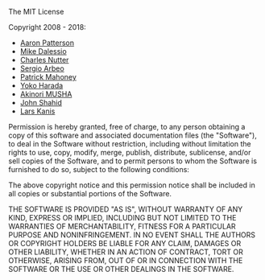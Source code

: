 The MIT License

Copyright 2008 - 2018:

* [Aaron Patterson](http://tenderlovemaking.com)
* [Mike Dalessio](http://mike.daless.io)
* [Charles Nutter](http://blog.headius.com)
* [Sergio Arbeo](http://www.serabe.com)
* [Patrick Mahoney](http://polycrystal.org)
* [Yoko Harada](http://yokolet.blogspot.com)
* [Akinori MUSHA](https://akinori.org)
* [John Shahid](https://github.com/jvshahid)
* [Lars Kanis](https://github.com/larskanis)

Permission is hereby granted, free of charge, to any person obtaining a copy of this software and associated documentation files (the "Software"), to deal in the Software without restriction, including without limitation the rights to use, copy, modify, merge, publish, distribute, sublicense, and/or sell copies of the Software, and to permit persons to whom the Software is furnished to do so, subject to the following conditions:

The above copyright notice and this permission notice shall be included in all copies or substantial portions of the Software.

THE SOFTWARE IS PROVIDED "AS IS", WITHOUT WARRANTY OF ANY KIND, EXPRESS OR IMPLIED, INCLUDING BUT NOT LIMITED TO THE WARRANTIES OF MERCHANTABILITY, FITNESS FOR A PARTICULAR PURPOSE AND NONINFRINGEMENT. IN NO EVENT SHALL THE AUTHORS OR COPYRIGHT HOLDERS BE LIABLE FOR ANY CLAIM, DAMAGES OR OTHER LIABILITY, WHETHER IN AN ACTION OF CONTRACT, TORT OR OTHERWISE, ARISING FROM, OUT OF OR IN CONNECTION WITH THE SOFTWARE OR THE USE OR OTHER DEALINGS IN THE SOFTWARE.
